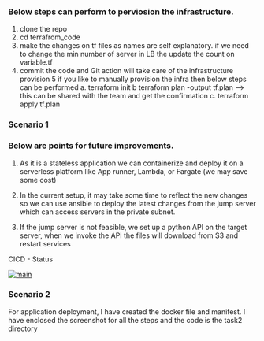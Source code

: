 


### Below steps can perform to perviosion the infrastructure. 

1. clone the repo 
2. cd terrafrom_code 
3. make the changes on tf files as names are self explanatory. if we need to change the min number of server in LB the update the count on variable.tf 
4. commit the code and Git action will take care of the infrastructure provision
5 if you like to manually provision the infra then below steps can be performed
   a. terraform init 
   b terraform plan -output tf.plan --> this can be shared with the team and get the confirmation
   c. terraform apply tf.plan



### Scenario 1

### Below are points for future improvements. 
1.	 As it is a stateless application we can containerize and deploy it on a serverless platform like App runner, Lambda, or Fargate (we may save some cost)

2.	In the current setup, it may take some time to reflect the new changes so we can use ansible to deploy the latest changes from the jump server which can access servers in the private subnet.

3.	If the jump server is not feasible, we set up a python API on the target server, when we invoke the API the files will download from S3 and restart services

CICD - Status 

[![main](https://github.com/JafferAliu0806/devops_assessment/actions/workflows/main.yml/badge.svg?branch=Master)](https://github.com/JafferAliu0806/devops_assessment/actions/workflows/main.yml)


### Scenario 2

For application deployment, I have created the docker file and manifest. I have enclosed the screenshot for all the steps and the code is the task2 directory 
